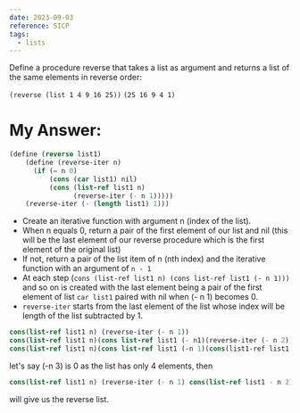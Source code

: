```yaml
---
date: 2023-09-03
reference: SICP
tags:
  - lists
---
```


 Define a procedure reverse that takes a list as argument and returns a list of the same elements in reverse order: 
 
`(reverse (list 1 4 9 16 25))`
`(25 16 9 4 1)`


# My Answer:

```Scheme
(define (reverse list1)
    (define (reverse-iter n)
      (if (= n 0)
          (cons (car list1) nil)
          (cons (list-ref list1 n)
                (reverse-iter (- n 1)))))
    (reverse-iter (- (length list1) 1))) 
```

- Create an iterative function with argument n (index of the list).
- When n equals 0, return a pair of the first element of our list and nil (this will be the last element of our reverse procedure which is the first element of the original list)
- If not, return a pair of the list item of n (nth index) and the iterative function with an argument of `n - 1`
- At each step (`cons (list-ref list1 n) (cons list-ref list1 (- n 1)))` and so on is created with the last element being a pair of the first element of list `car list1` paired with nil when (- n 1) becomes 0.
- `reverse-iter` starts from the last element of the list whose index will be length of the list subtracted by 1.



```Scheme
cons(list-ref list1 n) (reverse-iter (- n 1))
cons(list-ref list1 n)(cons list-ref list1 (- n1)(reverse-iter (- n 2)))
cons(list-ref list1 n)(cons list-ref list1 (-n 1)(cons(list1-ref list1 (-n 2)reverse-iter(-n 3))))
```

let's say (-n 3) is 0 as the list has only 4 elements, then

```Scheme
cons(list-ref list1 n) (reverse-iter (- n 1) cons(list-ref list1 - n 2)(cons(car list1) nil))
```

will give us the reverse list.